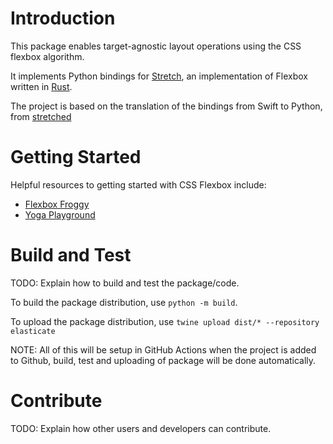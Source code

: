 # Introduction

This package enables target-agnostic layout operations using the CSS flexbox algorithm.

It implements Python bindings for [Stretch](https://vislyhq.github.io/stretch/), an implementation of Flexbox written in [Rust](https://www.rust-lang.org/).

The project is based on the translation of the bindings from Swift to Python, from [stretched](https://github.com/nmichlo/stretched)

# Getting Started

Helpful resources to getting started with CSS Flexbox include:

- [Flexbox Froggy](https://flexboxfroggy.com/)
- [Yoga Playground](https://yogalayout.com/playground)

# Build and Test

TODO: Explain how to build and test the package/code.

To build the package distribution, use `python -m build`.

To upload the package distribution, use `twine upload dist/* --repository elasticate`

NOTE: All of this will be setup in GitHub Actions when the project is added to Github, build, test and uploading of package will be done automatically.

# Contribute

TODO: Explain how other users and developers can contribute.
